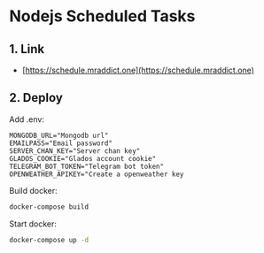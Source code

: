 # Nodejs Scheduled Tasks

## 1. Link

- [https://schedule.mraddict.one](https://schedule.mraddict.one)

## 2. Deploy

Add .env:

```text
MONGODB_URL="Mongodb url"
EMAILPASS="Email password"
SERVER_CHAN_KEY="Server chan key"
GLADOS_COOKIE="Glados account cookie"
TELEGRAM_BOT_TOKEN="Telegram bot token"
OPENWEATHER_APIKEY="Create a openweather key
```

Build docker:

```bash
docker-compose build
```

Start docker:

```bash
docker-compose up -d
```
